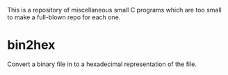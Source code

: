 This is a repository of miscellaneous small C programs which are too small
to make a full-blown repo for each one.

# bin2hex

Convert a binary file in to a hexadecimal representation of the file.
